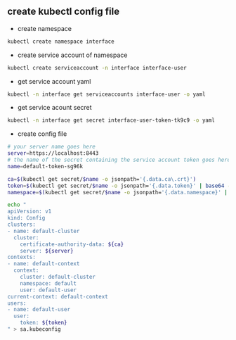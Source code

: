 ## create kubectl config file
+ create namespace
```bash
kubectl create namespace interface
```

+ create service account of namespace
```bash
kubectl create serviceaccount -n interface interface-user
```

+ get service account yaml
```bash
kubectl -n interface get serviceaccounts interface-user -o yaml
```

+ get service acount secret
```bash
kubectl -n interface get secret interface-user-token-tk9c9 -o yaml
```


+ create config file
```bash
# your server name goes here
server=https://localhost:8443
# the name of the secret containing the service account token goes here
name=default-token-sg96k

ca=$(kubectl get secret/$name -o jsonpath='{.data.ca\.crt}')
token=$(kubectl get secret/$name -o jsonpath='{.data.token}' | base64 --decode)
namespace=$(kubectl get secret/$name -o jsonpath='{.data.namespace}' | base64 --decode)

echo "
apiVersion: v1
kind: Config
clusters:
- name: default-cluster
  cluster:
    certificate-authority-data: ${ca}
    server: ${server}
contexts:
- name: default-context
  context:
    cluster: default-cluster
    namespace: default
    user: default-user
current-context: default-context
users:
- name: default-user
  user:
    token: ${token}
" > sa.kubeconfig

```